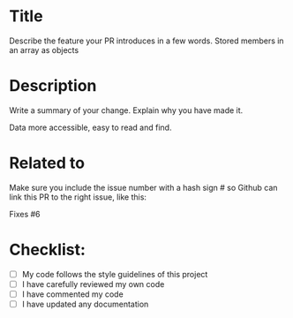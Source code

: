 # Title

Describe the feature your PR introduces in a few words.
Stored members in an array as objects

# Description

Write a summary of your change. Explain why you have made it.

Data more accessible, easy to read and find.

# Related to

Make sure you include the issue number with a hash sign # so Github can link this PR to the right issue, like this:

Fixes #6

# Checklist:

- [ ] My code follows the style guidelines of this project
- [ ] I have carefully reviewed my own code
- [ ] I have commented my code
- [ ] I have updated any documentation
